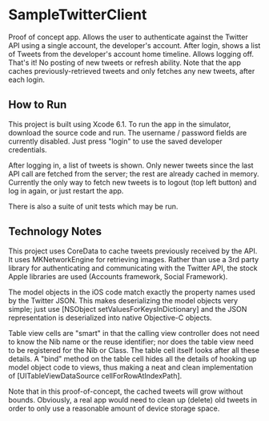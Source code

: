# SampleTwitterClient
Proof of concept app.
Allows the user to authenticate against the Twitter API using a single account, the developer's account.
After login, shows a list of Tweets from the developer's account home timeline.
Allows logging off.
That's it! No posting of new tweets or refresh ability.
Note that the app caches previously-retrieved tweets and only fetches any new tweets, after each login.

## How to Run
This project is built using Xcode 6.1. To run the app in the simulator, download the source code and run. The username / password fields are currently disabled. Just press "login" to use the saved developer credentials.

After logging in, a list of tweets is shown. Only newer tweets since the last API call are fetched from the server; the rest are already cached in memory. Currently the only way to fetch new tweets is to logout (top left button) and log in again, or just restart the app.

There is also a suite of unit tests which may be run.

## Technology Notes
This project uses CoreData to cache tweets previously received by the API. It uses MKNetworkEngine for retrieving images. Rather than use a 3rd party library for authenticating and communicating with the Twitter API, the stock Apple libraries are used (Accounts framework, Social Framework).

The model objects in the iOS code match exactly the property names used by the Twitter JSON. This makes deserializing the model objects very simple; just use [NSObject setValuesForKeysInDictionary] and the JSON representation is deserialized into native Objective-C objects.

Table view cells are "smart" in that the calling view controller does not need to know the Nib name or the reuse identifier; nor does the table view need to be registered for the Nib or Class. The table cell itself looks after all these details. A "bind" method on the table cell hides all the details of hooking up model object code to views, thus making a neat and clean implementation of [UITableViewDataSource cellForRowAtIndexPath].

Note that in this proof-of-concept, the cached tweets will grow without bounds. Obviously, a real app would need to clean up (delete) old tweets in order to only use a reasonable amount of device storage space.


